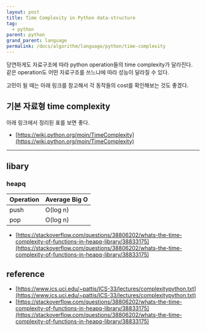 ```yaml
---
layout: post
title: Time Complexity in Python data-structure
tag:
  - python
parent: python
grand_parent: language
permalink: /docs/algorithm/language/python/time-complexity
---
```


당연하게도 자료구조에 따라 python operation들의 time complexity가 달라진다.  
같은 operation도 어떤 자료구조를 쓰느냐에 따라 성능이 달라질 수 있다.

고민이 될 때는 아래 링크를 참고해서 각 동작들의 cost를 확인해보는 것도 좋겠다.

## 기본 자료형 time complexity

아래 링크에서 정리된 표를 보면 좋다.

- [https://wiki.python.org/moin/TimeComplexity](https://wiki.python.org/moin/TimeComplexity)

---

## libary

### heapq

| Operation | Average Big O |
|-----------|---------------|
| push      | O(log n)      |
| pop       | O(log n)      |

- [https://stackoverflow.com/questions/38806202/whats-the-time-complexity-of-functions-in-heapq-library/38833175](https://stackoverflow.com/questions/38806202/whats-the-time-complexity-of-functions-in-heapq-library/38833175)

## reference

- [https://www.ics.uci.edu/~pattis/ICS-33/lectures/complexitypython.txt](https://www.ics.uci.edu/~pattis/ICS-33/lectures/complexitypython.txt)
- [https://stackoverflow.com/questions/38806202/whats-the-time-complexity-of-functions-in-heapq-library/38833175](https://stackoverflow.com/questions/38806202/whats-the-time-complexity-of-functions-in-heapq-library/38833175)